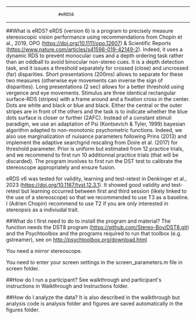 
-------------------------------------------------------------------------------------------------------------------
						#eRDS6
-------------------------------------------------------------------------------------------------------------------

##What is eRDS?
eRDS (version 6) is a program to precisely measure stereoscopic vision performance using recommendations from 
Chopin et al., 2019, OPO (https://doi.org/10.1111/opo.12607) & Scientific Reports (https://www.nature.com/articles/s41598-019-42149-2). 
Indeed, it uses a dynamic RDS to prevent monocular cues and a
depth ordering task rather than an oddball to avoid binocular non-stereo cues. It is a depth detection task, 
and it issues a threshold separately for crossed (close) and uncrossed (far) disparities.
Short presentations (200ms) allows to separate for these two measures (otherwise eye movements can inverse the 
sign of disparities). Long presentations (2 sec) allows for a better threshold using vergence and eye movements. 
Stimulus are three identical rectangular surface-RDS (stripes) with a frame around and a fixation cross in the 
center. Dots are white and black or blue and black.
Either the central or the outer stripes are in front of the others and the task is to indicate whether the blue 
dots surface is closer or further (2AFC).
Instead of a constant stimuli paradigm, we use an adaptation of Psi (Kontsevich & Tyler, 1999) bayesian algorithm
adapted to non-monotonic psychometric functions. Indeed, we also use marginalization of nuisance parameters following
Prins (2013) and implement the adaptive searchgrid rescaling from Doire et al. (2017) for threshold parameter.
Prior is uniform but estimated from 12 practice trials, and we recommend to first run 10 additionnal practice trials 
(that will be discarded).
The program involves to first run the DST test to calibrate the stereoscope appropriately and ensure fusion.

eRDS v6 was tested for validity, learning and test-retest in Denkinger et al., 2023 (https://doi.org/10.1167/tvst.12.3.1). 
It showed good validity and test-retest but learning occurred between first and third session (likely linked to the use of a stereoscope) 
so that we recommended to use T3 as a baseline. I (Adrien Chopin) recommend to use T2 if you are only interested in stereopsis as a indiviudal trait.

##What do I first need to do to install the program and material?
The function needs the DST8 program (https://github.com/Stereo-Boy/DST8.git) and the Psychtoolbox and the programs
required to run that toolbox (e.g. gstreamer), see on http://psychtoolbox.org/download.html

You need a mirror stereoscope.

You need to enter your screen settings in the screen_parameters.m file in screen folder.

##How do I run a participant?
See walkthrough and participant's instructions in Walkthrough and Instructions folder.

##How do I analyze the data?
It is also described in the walkthrough but analysis code is analysis folder and figures are saved automatically 
in the figures folder.

